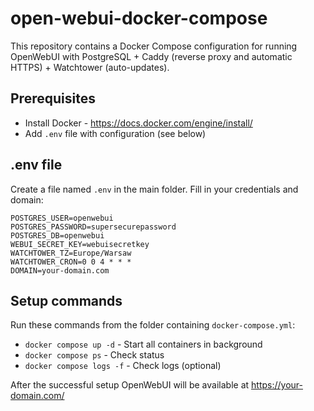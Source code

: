 # open-webui-docker-compose

This repository contains a Docker Compose configuration for running OpenWebUI with PostgreSQL + Caddy (reverse proxy and automatic HTTPS) + Watchtower (auto-updates).

##  Prerequisites

- Install Docker - https://docs.docker.com/engine/install/
- Add  `.env` file with configuration (see below)


##  .env file

Create a file named `.env` in the main folder. Fill in your credentials and domain:

```.env
POSTGRES_USER=openwebui
POSTGRES_PASSWORD=supersecurepassword
POSTGRES_DB=openwebui
WEBUI_SECRET_KEY=webuisecretkey
WATCHTOWER_TZ=Europe/Warsaw
WATCHTOWER_CRON=0 0 4 * * *
DOMAIN=your-domain.com
```

## Setup commands

Run these commands from the folder containing `docker-compose.yml`:

- `docker compose up -d` - Start all containers in background
- `docker compose ps` - Check status
- `docker compose logs -f` - Check logs (optional)

After the successful setup OpenWebUI will be available at https://your-domain.com/ 